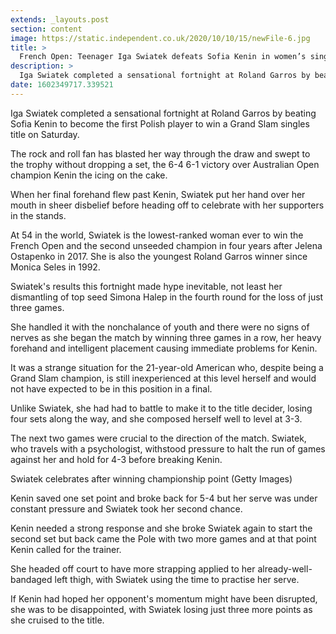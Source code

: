 ```yaml
--- 
extends: _layouts.post 
section: content 
image: https://static.independent.co.uk/2020/10/10/15/newFile-6.jpg 
title: > 
  French Open: Teenager Iga Swiatek defeats Sofia Kenin in women’s singles final 
description: > 
  Iga Swiatek completed a sensational fortnight at Roland Garros by beating Sofia Kenin to become the first Polish player to win a Grand Slam singles title on Saturday.The rock and roll fan has blasted her way through the draw and swept to the trophy without dropping a set, the 6-4 6-1 victory over Australian Open champion Kenin the icing on the cake.When her final forehand flew past Kenin, Swiatek put her hand over her mouth in sheer disbelief before heading off to celebrate with her supporters in the stands.Swiatek celebrates after winning championship point (Getty Images)Kenin saved one set point and broke back for 5-4 but her serve was under constant pressure and Swiatek took her second chance.Kenin needed a strong response and she broke Swiatek again to start the second set but back came the Pole with two more games and at that point Kenin called for the trainer. 
date: 1602349717.339521 
--- 
```

Iga Swiatek completed a sensational fortnight at Roland Garros by beating Sofia Kenin to become the first Polish player to win a Grand Slam singles title on Saturday.

The rock and roll fan has blasted her way through the draw and swept to the trophy without dropping a set, the 6-4 6-1 victory over Australian Open champion Kenin the icing on the cake.

When her final forehand flew past Kenin, Swiatek put her hand over her mouth in sheer disbelief before heading off to celebrate with her supporters in the stands.

At 54 in the world, Swiatek is the lowest-ranked woman ever to win the French Open and the second unseeded champion in four years after Jelena Ostapenko in 2017. She is also the youngest Roland Garros winner since Monica Seles in 1992.

Swiatek's results this fortnight made hype inevitable, not least her dismantling of top seed Simona Halep in the fourth round for the loss of just three games.

She handled it with the nonchalance of youth and there were no signs of nerves as she began the match by winning three games in a row, her heavy forehand and intelligent placement causing immediate problems for Kenin.

It was a strange situation for the 21-year-old American who, despite being a Grand Slam champion, is still inexperienced at this level herself and would not have expected to be in this position in a final.

Unlike Swiatek, she had had to battle to make it to the title decider, losing four sets along the way, and she composed herself well to level at 3-3.

The next two games were crucial to the direction of the match. Swiatek, who travels with a psychologist, withstood pressure to halt the run of games against her and hold for 4-3 before breaking Kenin.

Swiatek celebrates after winning championship point (Getty Images)

Kenin saved one set point and broke back for 5-4 but her serve was under constant pressure and Swiatek took her second chance.

Kenin needed a strong response and she broke Swiatek again to start the second set but back came the Pole with two more games and at that point Kenin called for the trainer.

She headed off court to have more strapping applied to her already-well-bandaged left thigh, with Swiatek using the time to practise her serve.

If Kenin had hoped her opponent's momentum might have been disrupted, she was to be disappointed, with Swiatek losing just three more points as she cruised to the title.